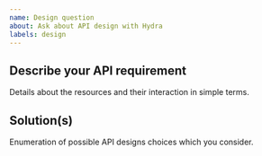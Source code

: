 ```yaml
---
name: Design question
about: Ask about API design with Hydra
labels: design
---
```


## Describe your API requirement

Details about the resources and their interaction in simple terms.

## Solution(s)

Enumeration of possible API designs choices which you consider.

